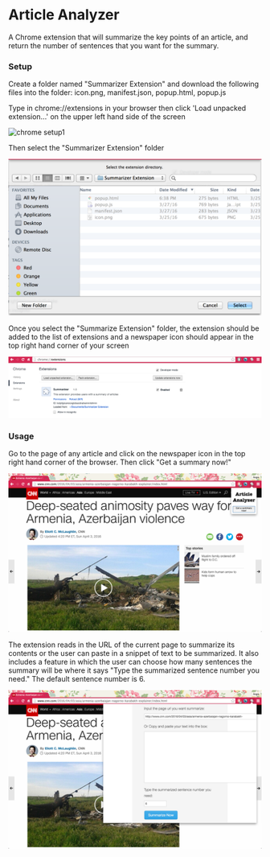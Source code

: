 # Article Analyzer
A Chrome extension that will summarize the key points of an article, and return the number of sentences that you want for the summary. 

### Setup

Create a folder named "Summarizer Extension" and download the following files into the folder: icon.png, manifest.json, popup.html, popup.js

Type in chrome://extensions in your browser then click 'Load unpacked extension...' on the upper left hand side of the screen

![chrome setup1](http://dab1nmslvvntp.cloudfront.net/wp-content/uploads/2015/04/1428472919chromeextopt.png)

Then select the "Summarizer Extension" folder

![chrome setup2](https://github.com/angievo/screenshots/blob/master/chrome-setup2.png?raw=true)

Once you select the "Summarize Extension" folder, the extension should be added to the list of extensions and a newspaper icon should appear in the top right hand corner of your screen

![chrome-setup3](https://github.com/angievo/screenshots/blob/master/chrome-setup3.png?raw=true)

### Usage 

Go to the page of any article and click on the newspaper icon in the top right hand corner of the browser. Then click "Get a summary now!"

![chrome-setup4](https://github.com/angievo/screenshots/blob/master/chrome-setup4.png?raw=true)

The extension reads in the URL of the current page to summarize its contents or the user can paste in a snippet of text to be summarized. It also includes a feature in which the user can choose how many sentences the summary will be where it says "Type the summarized sentence number you need." The default sentence number is 6. 

![chrome-setup5](https://github.com/angievo/screenshots/blob/master/chrome-setup5.png?raw=true)



